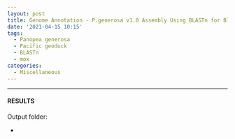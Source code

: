 ```yaml
---
layout: post
title: Genome Annotation - P.generosa v1.0 Assembly Using BLASTn for BlobToolKit on Mox
date: '2021-04-15 10:15'
tags: 
  - Panopea generosa
  - Pacific geoduck
  - BLASTn
  - mox
categories: 
  - Miscellaneous
---
```




---

#### RESULTS

Output folder:

- []()

